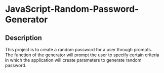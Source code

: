 # JavaScript-Random-Password-Generator
## Description
This project is to create a random password for a user through prompts. The function of the generator will prompt the user to specify certain criteria in which the application
will create parameters to generate random password.

